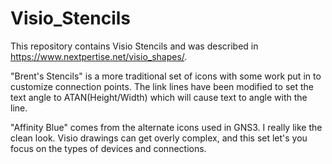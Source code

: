# Visio_Stencils

This repository contains Visio Stencils and was described in https://www.nextpertise.net/visio_shapes/.  

"Brent's Stencils" is a more traditional set of icons with some work put in to customize connection points.  The link lines have been modified to set the text angle to ATAN(Height/Width) which will cause text to angle with the line.

"Affinity Blue" comes from the alternate icons used in GNS3.  I really like the clean look.  Visio drawings can get overly complex, and this set let's you focus on the types of devices and connections.

